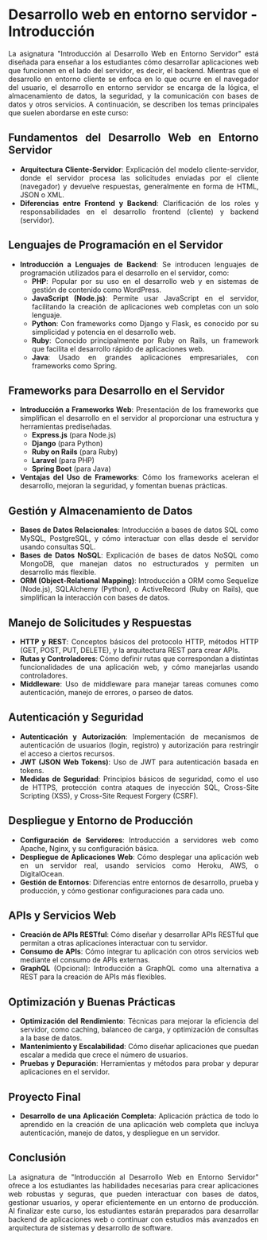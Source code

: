 # Desarrollo web en entorno servidor - Introducción

<div align=justify>

La asignatura "Introducción al Desarrollo Web en Entorno Servidor" está diseñada para enseñar a los estudiantes cómo desarrollar aplicaciones web que funcionen en el lado del servidor, es decir, el backend. Mientras que el desarrollo en entorno cliente se enfoca en lo que ocurre en el navegador del usuario, el desarrollo en entorno servidor se encarga de la lógica, el almacenamiento de datos, la seguridad, y la comunicación con bases de datos y otros servicios. A continuación, se describen los temas principales que suelen abordarse en este curso:

## **Fundamentos del Desarrollo Web en Entorno Servidor**
   - **Arquitectura Cliente-Servidor**: Explicación del modelo cliente-servidor, donde el servidor procesa las solicitudes enviadas por el cliente (navegador) y devuelve respuestas, generalmente en forma de HTML, JSON o XML.
   - **Diferencias entre Frontend y Backend**: Clarificación de los roles y responsabilidades en el desarrollo frontend (cliente) y backend (servidor).

## **Lenguajes de Programación en el Servidor**
   - **Introducción a Lenguajes de Backend**: Se introducen lenguajes de programación utilizados para el desarrollo en el servidor, como:
     - **PHP**: Popular por su uso en el desarrollo web y en sistemas de gestión de contenido como WordPress.
     - **JavaScript (Node.js)**: Permite usar JavaScript en el servidor, facilitando la creación de aplicaciones web completas con un solo lenguaje.
     - **Python**: Con frameworks como Django y Flask, es conocido por su simplicidad y potencia en el desarrollo web.
     - **Ruby**: Conocido principalmente por Ruby on Rails, un framework que facilita el desarrollo rápido de aplicaciones web.
     - **Java**: Usado en grandes aplicaciones empresariales, con frameworks como Spring.

## **Frameworks para Desarrollo en el Servidor**
   - **Introducción a Frameworks Web**: Presentación de los frameworks que simplifican el desarrollo en el servidor al proporcionar una estructura y herramientas prediseñadas.
     - **Express.js** (para Node.js)
     - **Django** (para Python)
     - **Ruby on Rails** (para Ruby)
     - **Laravel** (para PHP)
     - **Spring Boot** (para Java)
   - **Ventajas del Uso de Frameworks**: Cómo los frameworks aceleran el desarrollo, mejoran la seguridad, y fomentan buenas prácticas.

## **Gestión y Almacenamiento de Datos**
   - **Bases de Datos Relacionales**: Introducción a bases de datos SQL como MySQL, PostgreSQL, y cómo interactuar con ellas desde el servidor usando consultas SQL.
   - **Bases de Datos NoSQL**: Explicación de bases de datos NoSQL como MongoDB, que manejan datos no estructurados y permiten un desarrollo más flexible.
   - **ORM (Object-Relational Mapping)**: Introducción a ORM como Sequelize (Node.js), SQLAlchemy (Python), o ActiveRecord (Ruby on Rails), que simplifican la interacción con bases de datos.

## **Manejo de Solicitudes y Respuestas**
   - **HTTP y REST**: Conceptos básicos del protocolo HTTP, métodos HTTP (GET, POST, PUT, DELETE), y la arquitectura REST para crear APIs.
   - **Rutas y Controladores**: Cómo definir rutas que correspondan a distintas funcionalidades de una aplicación web, y cómo manejarlas usando controladores.
   - **Middleware**: Uso de middleware para manejar tareas comunes como autenticación, manejo de errores, o parseo de datos.

## **Autenticación y Seguridad**
   - **Autenticación y Autorización**: Implementación de mecanismos de autenticación de usuarios (login, registro) y autorización para restringir el acceso a ciertos recursos.
   - **JWT (JSON Web Tokens)**: Uso de JWT para autenticación basada en tokens.
   - **Medidas de Seguridad**: Principios básicos de seguridad, como el uso de HTTPS, protección contra ataques de inyección SQL, Cross-Site Scripting (XSS), y Cross-Site Request Forgery (CSRF).

## **Despliegue y Entorno de Producción**
   - **Configuración de Servidores**: Introducción a servidores web como Apache, Nginx, y su configuración básica.
   - **Despliegue de Aplicaciones Web**: Cómo desplegar una aplicación web en un servidor real, usando servicios como Heroku, AWS, o DigitalOcean.
   - **Gestión de Entornos**: Diferencias entre entornos de desarrollo, prueba y producción, y cómo gestionar configuraciones para cada uno.

## **APIs y Servicios Web**
   - **Creación de APIs RESTful**: Cómo diseñar y desarrollar APIs RESTful que permitan a otras aplicaciones interactuar con tu servidor.
   - **Consumo de APIs**: Cómo integrar tu aplicación con otros servicios web mediante el consumo de APIs externas.
   - **GraphQL** (Opcional): Introducción a GraphQL como una alternativa a REST para la creación de APIs más flexibles.

## **Optimización y Buenas Prácticas**
   - **Optimización del Rendimiento**: Técnicas para mejorar la eficiencia del servidor, como caching, balanceo de carga, y optimización de consultas a la base de datos.
   - **Mantenimiento y Escalabilidad**: Cómo diseñar aplicaciones que puedan escalar a medida que crece el número de usuarios.
   - **Pruebas y Depuración**: Herramientas y métodos para probar y depurar aplicaciones en el servidor.

## **Proyecto Final**
   - **Desarrollo de una Aplicación Completa**: Aplicación práctica de todo lo aprendido en la creación de una aplicación web completa que incluya autenticación, manejo de datos, y despliegue en un servidor.

## Conclusión

La asignatura de "Introducción al Desarrollo Web en Entorno Servidor" ofrece a los estudiantes las habilidades necesarias para crear aplicaciones web robustas y seguras, que pueden interactuar con bases de datos, gestionar usuarios, y operar eficientemente en un entorno de producción. Al finalizar este curso, los estudiantes estarán preparados para desarrollar backend de aplicaciones web o continuar con estudios más avanzados en arquitectura de sistemas y desarrollo de software.

</div>